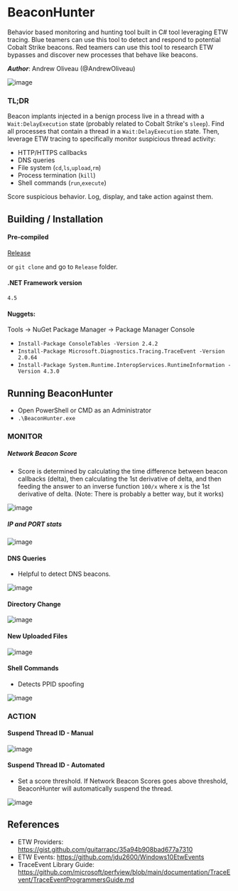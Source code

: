 # BeaconHunter

Behavior based monitoring and hunting tool built in C# tool leveraging ETW tracing. Blue teamers can use this tool to detect and respond to potential Cobalt Strike beacons. Red teamers can use this tool to research ETW bypasses and discover new processes that behave like beacons.

***Author***: Andrew Oliveau (@AndrewOliveau)

![image](https://user-images.githubusercontent.com/32691065/116278258-54661600-a754-11eb-82e4-0976a6d891b5.png)

### TL;DR
Beacon implants injected in a benign process live in a thread with a `Wait:DelayExecution` state (probably related to Cobalt Strike's `sleep`). Find all processes that contain a thread in a `Wait:DelayExecution` state. Then, leverage ETW tracing to specifically monitor suspicious thread activity:

  - HTTP/HTTPS callbacks
  - DNS queries
  - File system (`cd`,`ls`,`upload`,`rm`)
  - Process termination (`kill`)
  - Shell commands (`run`,`execute`)

Score suspicious behavior. Log, display, and take action against them.
  
## Building / Installation

#### Pre-compiled 
<a href="https://github.com/3lp4tr0n/BeaconHunter/releases">Release</a>

or `git clone` and go to `Release` folder.

#### .NET Framework version 

`4.5`

#### Nuggets:

Tools -> NuGet Package Manager -> Package Manager Console

* `Install-Package ConsoleTables -Version 2.4.2`
* `Install-Package Microsoft.Diagnostics.Tracing.TraceEvent -Version 2.0.64`
* `Install-Package System.Runtime.InteropServices.RuntimeInformation -Version 4.3.0`

## Running BeaconHunter

* Open PowerShell or CMD as an Administrator
* `.\BeaconHunter.exe`

### MONITOR

##### Network Beacon Score

* Score is determined by calculating the time difference between beacon callbacks (delta), then calculating the 1st derivative of delta, and then feeding the answer to an inverse function `100/x` where x is the 1st derivative of delta. (Note: There is probably a better way, but it works)

![image](https://user-images.githubusercontent.com/32691065/116634488-34884b00-a92a-11eb-95f6-87797a62361e.png)

##### IP and PORT stats

![image](https://user-images.githubusercontent.com/32691065/116634452-17537c80-a92a-11eb-9c34-a3ce57de0cc2.png)


#### DNS Queries

* Helpful to detect DNS beacons.

![image](https://user-images.githubusercontent.com/32691065/116634931-74036700-a92b-11eb-962b-4eccd479f289.png)

#### Directory Change

![image](https://user-images.githubusercontent.com/32691065/116636023-48ce4700-a92e-11eb-84a5-f6bc68a04634.png)

#### New Uploaded Files

![image](https://user-images.githubusercontent.com/32691065/116636055-60a5cb00-a92e-11eb-88da-a4f08a35c6fa.png)

#### Shell Commands

* Detects PPID spoofing

![image](https://user-images.githubusercontent.com/32691065/116636093-7a471280-a92e-11eb-9ec0-c1c9a7f5b65a.png)

### ACTION

#### Suspend Thread ID - Manual

![image](https://user-images.githubusercontent.com/32691065/116634737-e6c01280-a92a-11eb-94f4-a76dbb1f8ef4.png)

#### Suspend Thread ID - Automated

* Set a score threshold. If Network Beacon Scores goes above threshold, BeaconHunter will automatically suspend the thread.

![image](https://user-images.githubusercontent.com/32691065/116634653-a52f6780-a92a-11eb-8092-293778a6e82a.png)

## References

* ETW Providers: https://gist.github.com/guitarrapc/35a94b908bad677a7310
* ETW Events: https://github.com/jdu2600/Windows10EtwEvents
* TraceEvent Library Guide: https://github.com/microsoft/perfview/blob/main/documentation/TraceEvent/TraceEventProgrammersGuide.md


